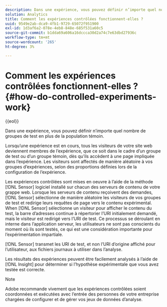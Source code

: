 ```yaml
---
description: Dans une expérience, vous pouvez définir n’importe quel nombre de groupes de test en plus de la population témoin.
solution: Analytics
title: Comment les expériences contrôlées fonctionnent-elles ?
uuid: 9549e2ab-dca9-4fb1-9729-65072f951900
exl-id: 1d3af6a2-078e-4eb8-848e-685f531a60c5
source-git-commit: b1dda69a606a16dccca30d2a74c7e63dbd27936c
workflow-type: tm+mt
source-wordcount: '265'
ht-degree: 3%

---
```


# Comment les expériences contrôlées fonctionnent-elles ?{#how-do-controlled-experiments-work}

{{eol}}

Dans une expérience, vous pouvez définir n’importe quel nombre de groupes de test en plus de la population témoin.

Lorsqu’une expérience est en cours, tous les visiteurs de votre site web deviennent membres de l’expérience, que ce soit dans le cadre d’un groupe de test ou d’un groupe témoin, dès qu’ils accèdent à une page impliquée dans l’expérience. Les visiteurs sont affectés de manière aléatoire à vos groupes d’expériences, selon des proportions définies lors de la configuration de l’expérience.

Les expériences contrôlées sont mises en oeuvre à l’aide de la méthode [!DNL Sensor] logiciel installé sur chacun des serveurs de contenu de votre grappe web. Lorsque les serveurs de contenu reçoivent des demandes, [!DNL Sensor] sélectionne de manière aléatoire les visiteurs de vos groupes de test et redirige leurs requêtes de page vers le contenu expérimental. When [!DNL Sensor] sélectionne un visiteur pour afficher le contenu du test, la barre d’adresses continue à répertorier l’URI initialement demandé, mais le visiteur est redirigé vers l’URI de test. Ce processus se déroulant en interne dans l’application serveur, les utilisateurs ne sont pas conscients du moment où ils sont testés, ce qui est une considération importante pour l’expérimentation impartiale.

[!DNL Sensor] transmet les URI de test, et non l’URI d’origine affiché pour l’utilisateur, aux fichiers journaux à utiliser dans l’analyse.

Les résultats des expériences peuvent être facilement analysés à l’aide de [!DNL Insight] pour déterminer si l’hypothèse expérimentale que vous avez testée est correcte.

>[!NOTE]
>
>Adobe recommande vivement que les expériences contrôlées soient coordonnées et exécutées avec l’entrée des personnes de votre entreprise chargées de configurer et de gérer vos jeux de données d’analyse.
